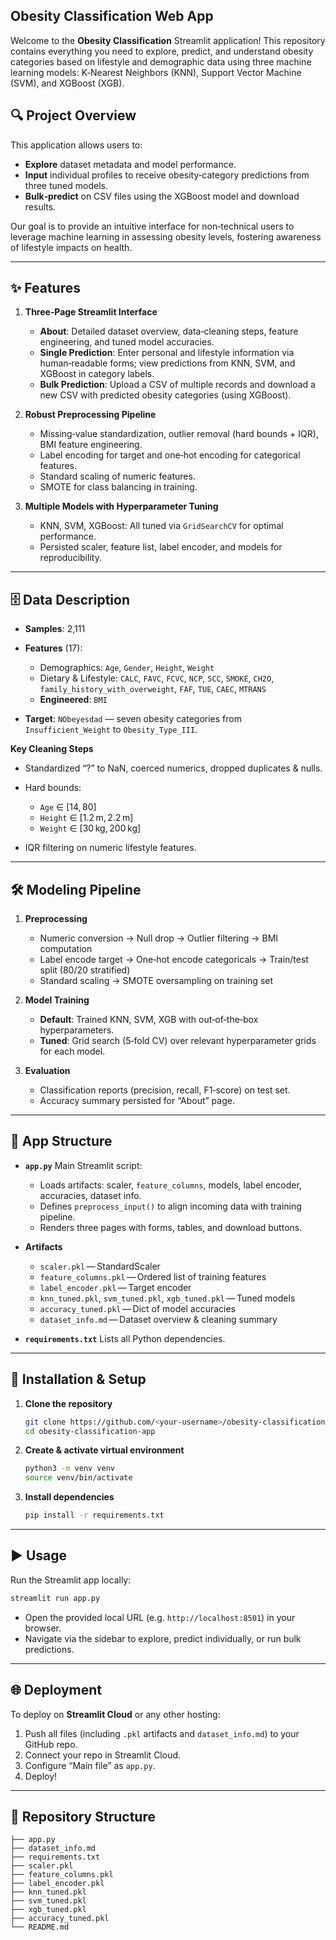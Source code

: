 ## Obesity Classification Web App

Welcome to the **Obesity Classification** Streamlit application! This repository contains everything you need to explore, predict, and understand obesity categories based on lifestyle and demographic data using three machine learning models: K‑Nearest Neighbors (KNN), Support Vector Machine (SVM), and XGBoost (XGB).

## 🔍 Project Overview

This application allows users to:

* **Explore** dataset metadata and model performance.
* **Input** individual profiles to receive obesity‐category predictions from three tuned models.
* **Bulk‐predict** on CSV files using the XGBoost model and download results.

Our goal is to provide an intuitive interface for non‑technical users to leverage machine learning in assessing obesity levels, fostering awareness of lifestyle impacts on health.

---

## ✨ Features

1. **Three‑Page Streamlit Interface**

   * **About**: Detailed dataset overview, data‑cleaning steps, feature engineering, and tuned model accuracies.
   * **Single Prediction**: Enter personal and lifestyle information via human‑readable forms; view predictions from KNN, SVM, and XGBoost in category labels.
   * **Bulk Prediction**: Upload a CSV of multiple records and download a new CSV with predicted obesity categories (using XGBoost).

2. **Robust Preprocessing Pipeline**

   * Missing‐value standardization, outlier removal (hard bounds + IQR), BMI feature engineering.
   * Label encoding for target and one‑hot encoding for categorical features.
   * Standard scaling of numeric features.
   * SMOTE for class balancing in training.

3. **Multiple Models with Hyperparameter Tuning**

   * KNN, SVM, XGBoost: All tuned via `GridSearchCV` for optimal performance.
   * Persisted scaler, feature list, label encoder, and models for reproducibility.

---

## 🗄️ Data Description

* **Samples**: 2,111
* **Features** (17):

  * Demographics: `Age`, `Gender`, `Height`, `Weight`
  * Dietary & Lifestyle: `CALC`, `FAVC`, `FCVC`, `NCP`, `SCC`, `SMOKE`, `CH2O`, `family_history_with_overweight`, `FAF`, `TUE`, `CAEC`, `MTRANS`
  * **Engineered**: `BMI`
* **Target**: `NObeyesdad` — seven obesity categories from `Insufficient_Weight` to `Obesity_Type_III`.

**Key Cleaning Steps**

* Standardized “?” to NaN, coerced numerics, dropped duplicates & nulls.
* Hard bounds:

  * `Age` ∈ \[14, 80]
  * `Height` ∈ \[1.2 m, 2.2 m]
  * `Weight` ∈ \[30 kg, 200 kg]
* IQR filtering on numeric lifestyle features.

---

## 🛠️ Modeling Pipeline

1. **Preprocessing**

   * Numeric conversion → Null drop → Outlier filtering → BMI computation
   * Label encode target → One‑hot encode categoricals → Train/test split (80/20 stratified)
   * Standard scaling → SMOTE oversampling on training set

2. **Model Training**

   * **Default**: Trained KNN, SVM, XGB with out‑of‑the‑box hyperparameters.
   * **Tuned**: Grid search (5‑fold CV) over relevant hyperparameter grids for each model.

3. **Evaluation**

   * Classification reports (precision, recall, F1‑score) on test set.
   * Accuracy summary persisted for “About” page.

---

## 🧩 App Structure

* **`app.py`**
  Main Streamlit script:

  * Loads artifacts: scaler, `feature_columns`, models, label encoder, accuracies, dataset info.
  * Defines `preprocess_input()` to align incoming data with training pipeline.
  * Renders three pages with forms, tables, and download buttons.

* **Artifacts**

  * `scaler.pkl` — StandardScaler
  * `feature_columns.pkl` — Ordered list of training features
  * `label_encoder.pkl` — Target encoder
  * `knn_tuned.pkl`, `svm_tuned.pkl`, `xgb_tuned.pkl` — Tuned models
  * `accuracy_tuned.pkl` — Dict of model accuracies
  * `dataset_info.md` — Dataset overview & cleaning summary

* **`requirements.txt`**
  Lists all Python dependencies.

---

## 🚀 Installation & Setup

1. **Clone the repository**

   ```bash
   git clone https://github.com/<your‑username>/obesity‑classification‑app.git
   cd obesity-classification-app
   ```

2. **Create & activate virtual environment**

   ```bash
   python3 -m venv venv
   source venv/bin/activate
   ```

3. **Install dependencies**

   ```bash
   pip install -r requirements.txt
   ```

---

## ▶️ Usage

Run the Streamlit app locally:

```bash
streamlit run app.py
```

* Open the provided local URL (e.g. `http://localhost:8501`) in your browser.
* Navigate via the sidebar to explore, predict individually, or run bulk predictions.

---

## 🌐 Deployment

To deploy on **Streamlit Cloud** or any other hosting:

1. Push all files (including `.pkl` artifacts and `dataset_info.md`) to your GitHub repo.
2. Connect your repo in Streamlit Cloud.
3. Configure “Main file” as `app.py`.
4. Deploy!

---

## 📁 Repository Structure

```
├── app.py
├── dataset_info.md
├── requirements.txt
├── scaler.pkl
├── feature_columns.pkl
├── label_encoder.pkl
├── knn_tuned.pkl
├── svm_tuned.pkl
├── xgb_tuned.pkl
├── accuracy_tuned.pkl
└── README.md
```
